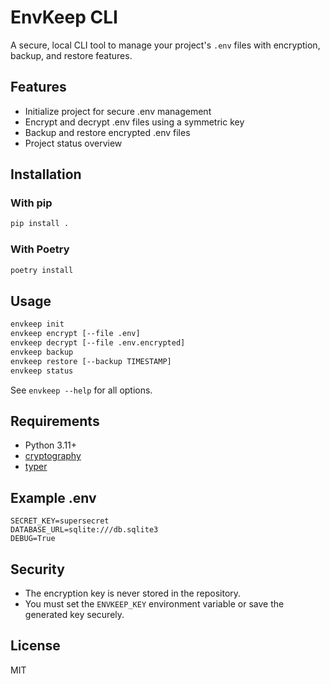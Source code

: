 # EnvKeep CLI

A secure, local CLI tool to manage your project's `.env` files with encryption, backup, and restore features.

## Features
- Initialize project for secure .env management
- Encrypt and decrypt .env files using a symmetric key
- Backup and restore encrypted .env files
- Project status overview

## Installation

### With pip
```bash
pip install .
```

### With Poetry
```bash
poetry install
```

## Usage

```bash
envkeep init
envkeep encrypt [--file .env]
envkeep decrypt [--file .env.encrypted]
envkeep backup
envkeep restore [--backup TIMESTAMP]
envkeep status
```

See `envkeep --help` for all options.

## Requirements
- Python 3.11+
- [cryptography](https://pypi.org/project/cryptography/)
- [typer](https://pypi.org/project/typer/)

## Example .env
```
SECRET_KEY=supersecret
DATABASE_URL=sqlite:///db.sqlite3
DEBUG=True
```

## Security
- The encryption key is never stored in the repository.
- You must set the `ENVKEEP_KEY` environment variable or save the generated key securely.

## License
MIT